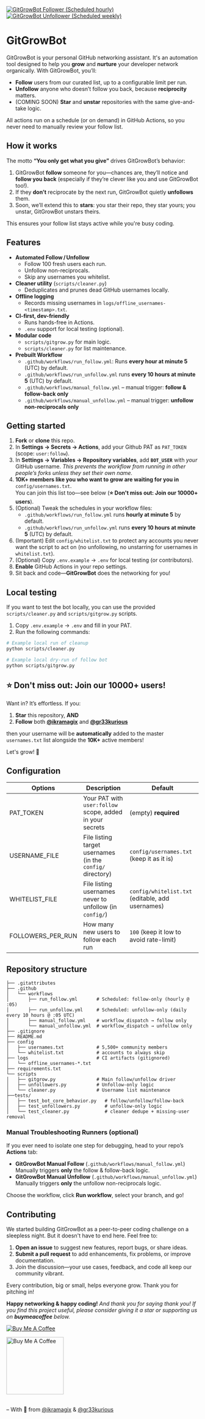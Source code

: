 [![GitGrowBot Follower (Scheduled hourly)](https://github.com/ikramagix/GitGrowBot/actions/workflows/run_follow.yml/badge.svg)](https://github.com/ikramagix/GitGrowBot/actions/workflows/run_follow.yml)
[![GitGrowBot Unfollower (Scheduled weekly)](https://github.com/ikramagix/GitGrowBot/actions/workflows/run_unfollow.yml/badge.svg)](https://github.com/ikramagix/GitGrowBot/actions/workflows/run_unfollow.yml)

# GitGrowBot 

GitGrowBot is your personal GitHub networking assistant. It's an automation tool designed to help you **grow** and **nurture** your developer network organically. With GitGrowBot, you’ll:

* **Follow** users from our curated list, up to a configurable limit per run.
* **Unfollow** anyone who doesn’t follow you back, because **reciprocity** matters.
* (COMING SOON) **Star** and **unstar** repositories with the same give-and-take logic.

All actions run on a schedule (or on demand) in GitHub Actions, so you never need to manually review your follow list. 

## How it works
The motto **“You only get what you give”** drives GitGrowBot’s behavior:

1. GitGrowBot **follow** someone for you—chances are, they’ll notice and **follow you back** (especially if they’re clever like you and use GitGrowBot too!).  
2. If they **don’t** reciprocate by the next run, GitGrowBot quietly **unfollows** them.
3. Soon, we’ll extend this to **stars**: you star their repo, they star yours; you unstar, GitGrowBot unstars theirs.

This ensures your follow list stays active while you're busy coding.

## Features

- **Automated Follow / Unfollow**  
  - Follow 100 fresh users each run.  
  - Unfollow non-reciprocals.  
  - Skip any usernames you whitelist.  
- **Cleaner utility** (`scripts/cleaner.py`)  
  - Deduplicates and prunes dead GitHub usernames locally.  
- **Offline logging**  
  - Records missing usernames in `logs/offline_usernames-<timestamp>.txt`.  
- **CI-first, dev-friendly**  
  - Runs hands-free in Actions.  
  - `.env` support for local testing (optional).  
- **Modular code**  
  - `scripts/gitgrow.py` for main logic.  
  - `scripts/cleaner.py` for list maintenance.  
- **Prebuilt Workflow**  
  - `.github/workflows/run_follow.yml`: Runs **every hour at minute 5** (UTC) by default.
  - `.github/workflows/run_unfollow.yml` runs **every 10 hours at minute 5** (UTC) by default.
  - `.github/workflows/manual_follow.yml` – manual trigger: **follow & follow-back only**  
  - `.github/workflows/manual_unfollow.yml` – manual trigger: **unfollow non-reciprocals only**  

## Getting started

1. **Fork** or **clone** this repo.
2. In **Settings → Secrets → Actions**, add your Github PAT as `PAT_TOKEN` (scope: `user:follow`).
3. In **Settings → Variables → Repository variables**, add **`BOT_USER`** with _your_ GitHub username. *This prevents the workflow from running in other people’s forks unless they set their own name.*
4. **10K+ members like you who want to grow are waiting for you in** `config/usernames.txt`.  
You can join this list too—see below (**⭐ Don't miss out: Join our 10000+ users**).
5. (Optional) Tweak the schedules in your workflow files:
    - `.github/workflows/run_follow.yml` runs **hourly at minute 5** by default.
    - `.github/workflows/run_unfollow.yml` runs **every 10 hours at minute 5** (UTC) by default.
6. (Important) Edit `config/whitelist.txt` to protect any accounts you never want the script to act on (no unfollowing, no unstarring for usernames in `whitelist.txt`).
7. (Optional) Copy `.env.example` → `.env` for local testing (or contributors).
8. **Enable** GitHub Actions in your repo settings.
9. Sit back and code—**GitGrowBot** does the networking for you!  

## Local testing

If you want to test the bot locally, you can use the provided `scripts/cleaner.py` and `scripts/gitgrow.py` scripts.

1. Copy `.env.example` → `.env` and fill in your PAT.
2. Run the following commands:

```bash
# Example local run of cleanup
python scripts/cleaner.py

# Example local dry-run of follow bot
python scripts/gitgrow.py
```

## ⭐ Don't miss out: Join our 10000+ users!

Want in? It’s effortless. If you:

1. **Star** this repository, **AND**
2. **Follow** both **[@ikramagix](https://github.com/ikramagix)** and **[@gr33kurious](https://github.com/gr33kurious)**

then your username will be **automatically** added to the master `usernames.txt` list alongside the **10K+** active members!

Let's grow! 💪

## Configuration

| Options      | Description                                                   | Default                                             |
| ------------------ | ------------------------------------------------------------- | --------------------------------------------------- |
| PAT_TOKEN       | Your PAT with `user:follow` scope, added in your secrets   |(empty) **required**                                      |
| USERNAME_FILE      | File listing target usernames (in the `config/` directory)  | `config/usernames.txt` (keep it as it is)            |
| WHITELIST_FILE     | File listing usernames never to unfollow (in `config/`)          | `config/whitelist.txt` (editable, add usernames) |
| FOLLOWERS_PER_RUN  | How many new users to follow each run                         | `100` (keep it low to avoid rate-limit)               |

## Repository structure

```
├── .gitattributes
├── .github
│   └── workflows
│       ├── run_follow.yml       # Scheduled: follow-only (hourly @ :05)
│       ├── run_unfollow.yml     # Scheduled: unfollow-only (daily every 10 hours @ :05 UTC)
│       ├── manual_follow.yml    # workflow_dispatch → follow only
│       └── manual_unfollow.yml  # workflow_dispatch → unfollow only
├── .gitignore
├── README.md
├── config
│   ├── usernames.txt            # 5,500+ community members
│   └── whitelist.txt            # accounts to always skip
├── logs                         # CI artifacts (gitignored)
│   └── offline_usernames-*.txt
├── requirements.txt
└── scripts
│   ├── gitgrow.py               # Main follow/unfollow driver
│   ├── unfollowers.py           # Unfollow-only logic
│   └── cleaner.py               # Username list maintenance
├──tests/
│   ├── test_bot_core_behavior.py   # follow/unfollow/follow-back
│   ├── test_unfollowers.py         # unfollow-only logic
│   └── test_cleaner.py             # cleaner dedupe + missing-user removal
```
### Manual Troubleshooting Runners (optional)

If you ever need to isolate one step for debugging, head to your repo’s **Actions** tab:

- **GitGrowBot Manual Follow** (`.github/workflows/manual_follow.yml`)  
  Manually triggers **only** the follow & follow-back logic.  
- **GitGrowBot Manual Unfollow** (`.github/workflows/manual_unfollow.yml`)  
  Manually triggers **only** the unfollow non-reciprocals logic.  

Choose the workflow, click **Run workflow**, select your branch, and go!

## Contributing

We started building GitGrowBot as a peer-to-peer coding challenge on a sleepless night. But it doesn't have to end here. Feel free to:

1. **Open an issue** to suggest new features, report bugs, or share ideas.  
2. **Submit a pull request** to add enhancements, fix problems, or improve documentation.  
3. Join the discussion—your use cases, feedback, and code all keep our community vibrant.

Every contribution, big or small, helps everyone grow. Thank you for pitching in!

**Happy networking & happy coding!** 
_And thank you for saying thank you! If you find this project useful, please consider giving it a star or supporting us on **buymeacoffee** below._

[![Buy Me A Coffee](https://img.shields.io/badge/Buy_Me_A_Coffee-FFDD00?style=for-the-badge&logo=buy-me-a-coffee&logoColor=black)](https://www.buymeacoffee.com/ikramagix)

<div>
<a href="https://www.buymeacoffee.com/ikramagix" target="_blank">
  <img 
    src="https://i.ibb.co/tP37SFx/cuphead-thx-nobg.png" 
    alt="Buy Me A Coffee" 
    width="150">
</a>
</div>

<br>

– With 💛 from [@ikramagix](https://github.com/ikramagix) & [@gr33kurious](https://github.com/gr33kurious)
